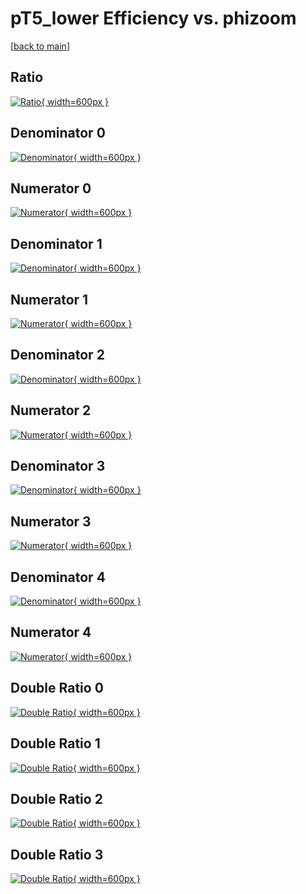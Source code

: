 # pT5_lower Efficiency vs. phizoom

[[back to main](./)]



## Ratio

[![Ratio](../mtv/var/pT5_lower_loweta_321_-1_eff_phizoom.png){ width=600px }](../mtv/var/pT5_lower_loweta_321_-1_eff_phizoom.pdf)

## Denominator 0

[![Denominator](../mtv/den/pT5_lower_loweta_321_-1_eff_phizoom_den0.png){ width=600px }](../mtv/den/pT5_lower_loweta_321_-1_eff_phizoom_den0.pdf)

## Numerator 0

[![Numerator](../mtv/num/pT5_lower_loweta_321_-1_eff_phizoom_num0.png){ width=600px }](../mtv/num/pT5_lower_loweta_321_-1_eff_phizoom_num0.pdf)

## Denominator 1

[![Denominator](../mtv/den/pT5_lower_loweta_321_-1_eff_phizoom_den1.png){ width=600px }](../mtv/den/pT5_lower_loweta_321_-1_eff_phizoom_den1.pdf)

## Numerator 1

[![Numerator](../mtv/num/pT5_lower_loweta_321_-1_eff_phizoom_num1.png){ width=600px }](../mtv/num/pT5_lower_loweta_321_-1_eff_phizoom_num1.pdf)

## Denominator 2

[![Denominator](../mtv/den/pT5_lower_loweta_321_-1_eff_phizoom_den2.png){ width=600px }](../mtv/den/pT5_lower_loweta_321_-1_eff_phizoom_den2.pdf)

## Numerator 2

[![Numerator](../mtv/num/pT5_lower_loweta_321_-1_eff_phizoom_num2.png){ width=600px }](../mtv/num/pT5_lower_loweta_321_-1_eff_phizoom_num2.pdf)

## Denominator 3

[![Denominator](../mtv/den/pT5_lower_loweta_321_-1_eff_phizoom_den3.png){ width=600px }](../mtv/den/pT5_lower_loweta_321_-1_eff_phizoom_den3.pdf)

## Numerator 3

[![Numerator](../mtv/num/pT5_lower_loweta_321_-1_eff_phizoom_num3.png){ width=600px }](../mtv/num/pT5_lower_loweta_321_-1_eff_phizoom_num3.pdf)

## Denominator 4

[![Denominator](../mtv/den/pT5_lower_loweta_321_-1_eff_phizoom_den4.png){ width=600px }](../mtv/den/pT5_lower_loweta_321_-1_eff_phizoom_den4.pdf)

## Numerator 4

[![Numerator](../mtv/num/pT5_lower_loweta_321_-1_eff_phizoom_num4.png){ width=600px }](../mtv/num/pT5_lower_loweta_321_-1_eff_phizoom_num4.pdf)

## Double Ratio 0

[![Double Ratio](../mtv/ratio/pT5_lower_loweta_321_-1_eff_phizoom_ratio0.png){ width=600px }](../mtv/ratio/pT5_lower_loweta_321_-1_eff_phizoom_ratio0.pdf)

## Double Ratio 1

[![Double Ratio](../mtv/ratio/pT5_lower_loweta_321_-1_eff_phizoom_ratio1.png){ width=600px }](../mtv/ratio/pT5_lower_loweta_321_-1_eff_phizoom_ratio1.pdf)

## Double Ratio 2

[![Double Ratio](../mtv/ratio/pT5_lower_loweta_321_-1_eff_phizoom_ratio2.png){ width=600px }](../mtv/ratio/pT5_lower_loweta_321_-1_eff_phizoom_ratio2.pdf)

## Double Ratio 3

[![Double Ratio](../mtv/ratio/pT5_lower_loweta_321_-1_eff_phizoom_ratio3.png){ width=600px }](../mtv/ratio/pT5_lower_loweta_321_-1_eff_phizoom_ratio3.pdf)

